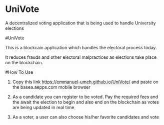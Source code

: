 # UniVote
A decentralized voting application that is being used to handle University elections


#UniVote 

This is a blockcain application which handles the electoral process today.

It reduces frauds and other electoral malpractices as elections take place on the blockchain.

#How To Use
1. Copy this link https://emmanuel-umeh.github.io/UniVote/ and paste on the basea.aepps.com mobile browser
2. As a candidate you can register to be voted. Pay the required fees and the await the election to begin and also end on the blockchain 
as votes are being updated in real time

3. As a voter, a user can also choose his/her favorite candidates and vote
